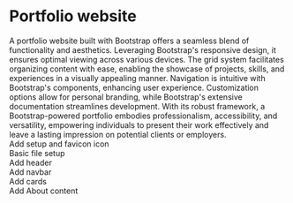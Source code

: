 # Portfolio website
A portfolio website built with Bootstrap offers a seamless blend of functionality and aesthetics. Leveraging Bootstrap's responsive design, it ensures optimal viewing across various devices. The grid system facilitates organizing content with ease, enabling the showcase of projects, skills, and experiences in a visually appealing manner. Navigation is intuitive with Bootstrap's components, enhancing user experience. Customization options allow for personal branding, while Bootstrap's extensive documentation streamlines development. With its robust framework, a Bootstrap-powered portfolio embodies professionalism, accessibility, and versatility, empowering individuals to present their work effectively and leave a lasting impression on potential clients or employers.
<br>
Add setup and favicon icon
<br>
Basic file setup
<br>
Add header
<br>
Add navbar
<br>
Add cards
<br>
Add About content

